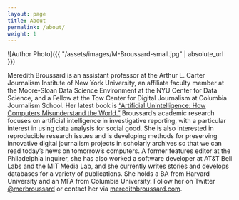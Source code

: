 ```yaml
---
layout: page
title: About
permalink: /about/
weight: 1
---
```

![Author Photo]({{ "/assets/images/M-Broussard-small.jpg" | absolute_url }})

Meredith Broussard is an assistant professor at the Arthur L. Carter Journalism Institute of New York University, an affiliate faculty member at the Moore-Sloan Data Science Environment at the NYU Center for Data Science, and a Fellow at the Tow Center for Digital Journalism at Columbia Journalism School. Her latest book is [“Artificial Unintelligence: How Computers Misunderstand the World.”](https://www.amazon.com/Artificial-Unintelligence-Computers-Misunderstand-World/dp/0262038005) Broussard’s academic research focuses on artificial intelligence in investigative reporting, with a particular interest in using data analysis for social good. She is also interested in reproducible research issues and is developing methods for preserving innovative digital journalism projects in scholarly archives so that we can read today’s news on tomorrow’s computers. A former features editor at the Philadelphia Inquirer, she has also worked a software developer at AT&T Bell Labs and the MIT Media Lab, and she currently writes stories and develops databases for a variety of publications. She holds a BA from Harvard University and an MFA from Columbia University. 
Follow her on Twitter [@merbroussard](https://twitter.com/merbroussard) or contact her via [meredithbroussard.com](http://meredithbroussard.com).

